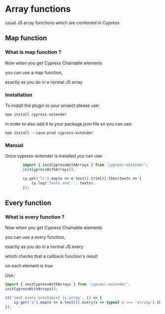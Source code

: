 <h1> Array functions </h1>

<p>usual JS array functions which are combined in Cypress</p>

<h2> Map function </h2>

<h3> What is map function ?</h3>
<p> Now when you get Cypress Chainable elements</p>
<p>you can use a map function, </p>
<p>exactly as you do in a normal JS array</p>


<h3> Installation </h3>
<p>To install the plugin to your project please use:</p>

```javascript
npm install cypress-extender
```
<p>
in order to also add it to your package.json file so you can use:</p>

```
npm install --save-prod cypress-extender
```

<h3>Manual</h3>

Once cypress-extender is installed you can use:


``` javascript
        import { initCypressWithArrays } from 'cypress-extender';
        initCypressWithArrays();

        cy.get('li').map(e => e.text().trim()).then(texts => {
            cy.log('Texts are: ', texts);
        });
```



<h2> Every function </h2>

<h3> What is every function ?</h3>

<p> Now when you get Cypress Chainable elements</p>
<p>you can use a every function, </p>
<p>exactly as you do in a normal JS every</p>

<p> which checks that a callback function's result</p>
<p> on each element is true</p>

Use: 


``` javascript
import { initCypressWithArrays } from 'cypress-extender';
initCypressWithArrays();

it('test every prevSubjet is array', () => {
    cy.get('a').map(e => e.text()).every(v => typeof v === 'string').should('be.true');
});

```
